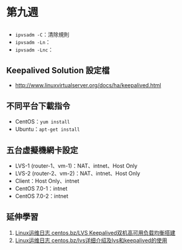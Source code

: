 # 第九週
## 
* `ipvsadm -C`：清除規則
* `ipvsadm -Ln`：
* `ipvsadm -Lnc`： 

## Keepalived Solution 設定檔
* http://www.linuxvirtualserver.org/docs/ha/keepalived.html

## 不同平台下載指令
* CentOS：`yum install`
* Ubuntu：`apt-get install`

## 五台虛擬機網卡設定
* LVS-1 (router-1、vm-1)：NAT、intnet、Host Only
* LVS-2 (router-2、vm-2)：NAT、intnet、Host Only
* Client：Host Only、intnet
* CentOS 7.0-1：intnet
* CentOS 7.0-2：intnet

## 延伸學習
1. [Linux运维日志 centos.bz/LVS Keepalived双机高可用负载均衡搭建](https://www.centos.bz/2017/07/lvs-keepalived-ha-loadbalace/)
2. [Linux运维日志 centos.bz/lvs详细介绍及lvs和keepalived的使用](https://www.centos.bz/2017/09/lvs-intro-and-lvs-keepalived/)